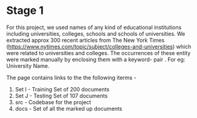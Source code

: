 # Stage 1

For this project, we used names of any kind of educational institutions including universities, colleges, schools and schools of universities. We extracted approx 300 recent articles from The New York Times (https://www.nytimes.com/topic/subject/colleges-and-universities) which were related to universities and colleges. The occurrences of these entity were marked manually by enclosing them with a keyword- pair <uname></uname>. For eg: <uname>University Name</uname>.

The page contains links to the the following iterms - 

1. Set I - Training Set of 200 documents
2. Set J -  Testing Set of 107 documents
3. src - Codebase for the project
4. docs - Set of all the marked up documents


